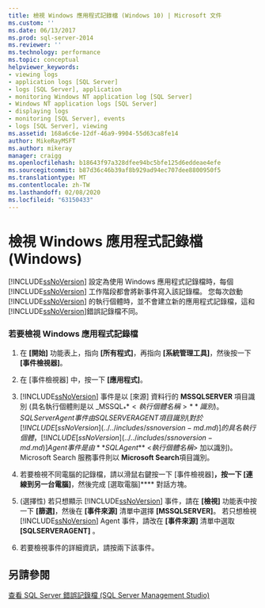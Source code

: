 ```yaml
---
title: 檢視 Windows 應用程式記錄檔 (Windows 10) | Microsoft 文件
ms.custom: ''
ms.date: 06/13/2017
ms.prod: sql-server-2014
ms.reviewer: ''
ms.technology: performance
ms.topic: conceptual
helpviewer_keywords:
- viewing logs
- application logs [SQL Server]
- logs [SQL Server], application
- monitoring Windows NT application log [SQL Server]
- Windows NT application logs [SQL Server]
- displaying logs
- monitoring [SQL Server], events
- logs [SQL Server], viewing
ms.assetid: 168a6c6e-12df-46a9-9904-55d63ca8fe14
author: MikeRayMSFT
ms.author: mikeray
manager: craigg
ms.openlocfilehash: b18643f97a328dfee94bc5bfe125d6eddeae4efe
ms.sourcegitcommit: b87d36c46b39af8b929ad94ec707dee8800950f5
ms.translationtype: MT
ms.contentlocale: zh-TW
ms.lasthandoff: 02/08/2020
ms.locfileid: "63150433"
---
```

# <a name="view-the-windows-application-log-windows"></a>檢視 Windows 應用程式記錄檔 (Windows)
  [!INCLUDE[ssNoVersion](../../includes/ssnoversion-md.md)] 設定為使用 Windows 應用程式記錄檔時，每個 [!INCLUDE[ssNoVersion](../../includes/ssnoversion-md.md)] 工作階段都會將新事件寫入該記錄檔。 您每次啟動 [!INCLUDE[ssNoVersion](../../includes/ssnoversion-md.md)] 的執行個體時，並不會建立新的應用程式記錄檔，這和 [!INCLUDE[ssNoVersion](../../includes/ssnoversion-md.md)]錯誤記錄檔不同。  
  
### <a name="to-view-the-windows-application-log"></a>若要檢視 Windows 應用程式記錄檔  
  
1.  在 **[開始]** 功能表上，指向 **[所有程式]**，再指向 **[系統管理工具]**，然後按一下 **[事件檢視器]**。  
  
2.  在 [事件檢視器] 中，按一下 **[應用程式]**。  
  
3.  [!INCLUDE[ssNoVersion](../../includes/ssnoversion-md.md)] 事件是以 [來源]  資料行的 **MSSQLSERVER** 項目識別 (具名執行個體則是以 _MSSQL$_ **<執行個體名稱>** 識別)。 SQL Server Agent 事件由 SQLSERVERAGENT 項目識別 (對於 [!INCLUDE[ssNoVersion](../../includes/ssnoversion-md.md)] 的具名執行個體，[!INCLUDE[ssNoVersion](../../includes/ssnoversion-md.md)] Agent 事件是由 **SQLAgent$** \<*執行個體名稱*> 加以識別)。 Microsoft Search 服務事件則以 **Microsoft Search**項目識別。  
  
4.  若要檢視不同電腦的記錄檔，請以滑鼠右鍵按一下 [事件檢視器]****，按一下 [連線到另一台電腦]****，然後完成 [選取電腦]**** 對話方塊。  
  
5.  (選擇性) 若只想顯示 [!INCLUDE[ssNoVersion](../../includes/ssnoversion-md.md)] 事件，請在 **[檢視]** 功能表中按一下 **[篩選]**，然後在 **[事件來源]** 清單中選擇 **[MSSQLSERVER]**。 若只想檢視 [!INCLUDE[ssNoVersion](../../includes/ssnoversion-md.md)] Agent 事件，請改在 **[事件來源]** 清單中選取 **[SQLSERVERAGENT]** 。  
  
6.  若要檢視事件的詳細資訊，請按兩下該事件。  
  
## <a name="see-also"></a>另請參閱  
 [查看 SQL Server 錯誤記錄檔 &#40;SQL Server Management Studio&#41;](../../ssms/sql-server-management-studio-ssms.md)  
  
  
